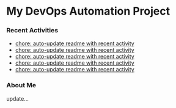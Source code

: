 # My DevOps Automation Project

### Recent Activities
<!-- activity:START -->
- [chore: auto-update readme with recent activity](https://github.com/kaigiii/mybowling-app/commit/7589145cf4f79eb264eac0cf477fca029a5637e6)
- [chore: auto-update readme with recent activity](https://github.com/kaigiii/mybowling-app/commit/1c70b48253abd3d4aea73caacaf74f866d355e37)
- [chore: auto-update readme with recent activity](https://github.com/kaigiii/mybowling-app/commit/9da9a702229a08d813ae2235d1d40b84f6fc8e2f)
- [chore: auto-update readme with recent activity](https://github.com/kaigiii/mybowling-app/commit/5c006b07ce606925b50f74f0ca1a2e2eb8210c63)
- [chore: auto-update readme with recent activity](https://github.com/kaigiii/mybowling-app/commit/ce924cc21ea60e6c46e624379efc5015dbaedea5)
<!-- activity:END -->

### About Me
<!-- MYLINKS:START -->
<!-- MYLINKS:END -->

update...

